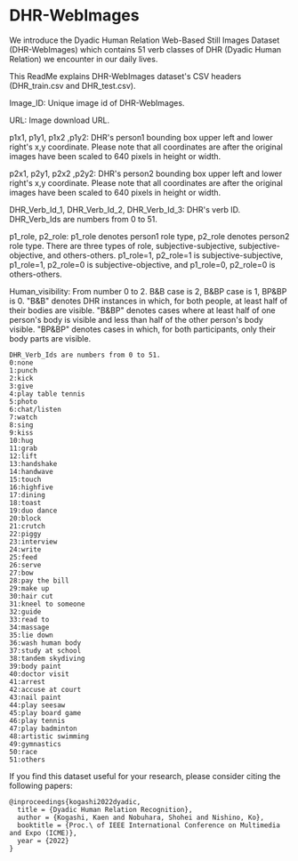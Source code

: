 # DHR-WebImages
We introduce the Dyadic Human Relation Web-Based Still Images Dataset (DHR-WebImages) which contains 51 verb classes of DHR (Dyadic Human Relation) we encounter in our daily lives.

This ReadMe explains DHR-WebImages dataset's CSV headers (DHR_train.csv and DHR_test.csv).

Image_ID: Unique image id of DHR-WebImages.

URL: Image download URL.

p1x1,	p1y1,	p1x2 ,p1y2: DHR's person1 bounding box upper left and lower right's x,y coordinate. Please note that all coordinates are after the original images have been scaled to 640 pixels in height or width.

p2x1,	p2y1,	p2x2 ,p2y2: DHR's person2 bounding box upper left and lower right's x,y coordinate. Please note that all coordinates are after the original images have been scaled to 640 pixels in height or width.

DHR_Verb_Id_1,	DHR_Verb_Id_2,	DHR_Verb_Id_3: DHR's verb ID. DHR_Verb_Ids are numbers from 0 to 51.

p1_role, p2_role: p1_role denotes person1 role type, p2_role denotes person2 role type. There are three types of role, subjective-subjective, subjective-objective, and others-others. p1_role=1, p2_role=1 is subjective-subjective, p1_role=1, p2_role=0 is subjective-objective, and p1_role=0, p2_role=0 is others-others.

Human_visibility: From number 0 to 2. B&B case is 2, B&BP case is 1, BP&BP is 0. "B&B" denotes DHR instances in which, for both people, at least half of their bodies are visible. "B&BP" denotes cases where at least half of one person's body is visible and less than half of the other person's body visible. "BP&BP" denotes cases in which, for both participants, only their body parts are visible.
~~~~~~~~~~~~~~~~~~~~~~~~~~~~~~~~~~~~~~~~~~~~~
DHR_Verb_Ids are numbers from 0 to 51.
0:none
1:punch
2:kick
3:give
4:play table tennis
5:photo
6:chat/listen
7:watch
8:sing
9:kiss
10:hug
11:grab
12:lift
13:handshake
14:handwave
15:touch
16:highfive
17:dining
18:toast
19:duo dance
20:block
21:crutch
22:piggy
23:interview
24:write
25:feed
26:serve
27:bow
28:pay the bill 
29:make up
30:hair cut
31:kneel to someone
32:guide
33:read to
34:massage
35:lie down
36:wash human body
37:study at school
38:tandem skydiving
39:body paint
40:doctor visit
41:arrest
42:accuse at court
43:nail paint
44:play seesaw
45:play board game
46:play tennis
47:play badminton
48:artistic swimming
49:gymnastics
50:race
51:others

~~~~~~~~~~~~~~~~~~~~~~~~~~~~~~~~~~~~~~~~~~~~~

If you find this dataset useful for your research, please consider citing the following papers:
~~~~~~~~~~~~~~~~~~~~~~~~~~~~~~~~~~~~~~~~~~~~~
@inproceedings{kogashi2022dyadic,
  title = {Dyadic Human Relation Recognition},
  author = {Kogashi, Kaen and Nobuhara, Shohei and Nishino, Ko},
  booktitle = {Proc.\ of IEEE International Conference on Multimedia and Expo (ICME)},
  year = {2022}
}
